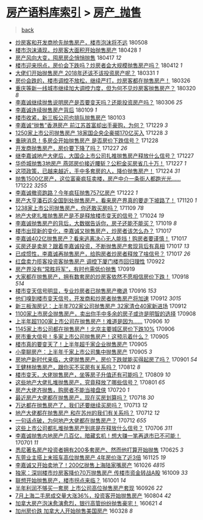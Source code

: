 [房产语料库索引](../../README.md)  > [房产_抛售](房产_抛售.md)
====
> [back](../README.md)

- [炒房客和开发商抢先抛售房产，楼市泡沫将不远](http://jkwz.applinzi.com/ittc/7100789814108619793.html#%E7%82%92%E6%88%BF%E5%AE%A2%E5%92%8C%E5%BC%80%E5%8F%91%E5%95%86%E6%8A%A2%E5%85%88%E6%8A%9B%E5%94%AE%E6%88%BF%E4%BA%A7%EF%BC%8C%E6%A5%BC%E5%B8%82%E6%B3%A1%E6%B2%AB%E5%B0%86%E4%B8%8D%E8%BF%9C) 180508  
- [楼市泡沫涌现，炒房客大面积开始抛售房产](http://jkwz.applinzi.com/ittc/7097053909816443915.html#%E6%A5%BC%E5%B8%82%E6%B3%A1%E6%B2%AB%E6%B6%8C%E7%8E%B0%EF%BC%8C%E7%82%92%E6%88%BF%E5%AE%A2%E5%A4%A7%E9%9D%A2%E7%A7%AF%E5%BC%80%E5%A7%8B%E6%8A%9B%E5%94%AE%E6%88%BF%E4%BA%A7) 180428 *1* 
- [房产风向大变，囤房房企悄悄抛售](http://jkwz.applinzi.com/ittc/7092887487414535184.html#%E6%88%BF%E4%BA%A7%E9%A3%8E%E5%90%91%E5%A4%A7%E5%8F%98%EF%BC%8C%E5%9B%A4%E6%88%BF%E6%88%BF%E4%BC%81%E6%82%84%E6%82%84%E6%8A%9B%E5%94%AE) 180417 *12* 
- [楼市迎来拐点，房价会下跌吗？炒房者会大规模抛售房产吗？](http://jkwz.applinzi.com/ittc/7091103516355724299.html#%E6%A5%BC%E5%B8%82%E8%BF%8E%E6%9D%A5%E6%8B%90%E7%82%B9%EF%BC%8C%E6%88%BF%E4%BB%B7%E4%BC%9A%E4%B8%8B%E8%B7%8C%E5%90%97%EF%BC%9F%E7%82%92%E6%88%BF%E8%80%85%E4%BC%9A%E5%A4%A7%E8%A7%84%E6%A8%A1%E6%8A%9B%E5%94%AE%E6%88%BF%E4%BA%A7%E5%90%97%EF%BC%9F) 180412 *1* 
- [大佬们开始抛售房产 2018年还该不该投资房产呢？](http://jkwz.applinzi.com/ittc/7086586724543366154.html#%E5%A4%A7%E4%BD%AC%E4%BB%AC%E5%BC%80%E5%A7%8B%E6%8A%9B%E5%94%AE%E6%88%BF%E4%BA%A7+2018%E5%B9%B4%E8%BF%98%E8%AF%A5%E4%B8%8D%E8%AF%A5%E6%8A%95%E8%B5%84%E6%88%BF%E4%BA%A7%E5%91%A2%EF%BC%9F) 180331 *1* 
- [房价会跌的，楼市调控不放松，继续严打，炒房客都在抛售房产！](http://jkwz.applinzi.com/ittc/7084571768788616203.html#%E6%88%BF%E4%BB%B7%E4%BC%9A%E8%B7%8C%E7%9A%84%EF%BC%8C%E6%A5%BC%E5%B8%82%E8%B0%83%E6%8E%A7%E4%B8%8D%E6%94%BE%E6%9D%BE%EF%BC%8C%E7%BB%A7%E7%BB%AD%E4%B8%A5%E6%89%93%EF%BC%8C%E7%82%92%E6%88%BF%E5%AE%A2%E9%83%BD%E5%9C%A8%E6%8A%9B%E5%94%AE%E6%88%BF%E4%BA%A7%EF%BC%81) 180326  
- [重庆等新一线城市继续加大调控力度，但为何不见炒房客抛售房产？](http://jkwz.applinzi.com/ittc/7082495717925192721.html#%E9%87%8D%E5%BA%86%E7%AD%89%E6%96%B0%E4%B8%80%E7%BA%BF%E5%9F%8E%E5%B8%82%E7%BB%A7%E7%BB%AD%E5%8A%A0%E5%A4%A7%E8%B0%83%E6%8E%A7%E5%8A%9B%E5%BA%A6%EF%BC%8C%E4%BD%86%E4%B8%BA%E4%BD%95%E4%B8%8D%E8%A7%81%E7%82%92%E6%88%BF%E5%AE%A2%E6%8A%9B%E5%94%AE%E6%88%BF%E4%BA%A7%EF%BC%9F) 180320 *8* 
- [李嘉诚继续抛售说明房产是否要变天吗？还能投资房产吗？](http://jkwz.applinzi.com/ittc/7077419109098980363.html#%E6%9D%8E%E5%98%89%E8%AF%9A%E7%BB%A7%E7%BB%AD%E6%8A%9B%E5%94%AE%E8%AF%B4%E6%98%8E%E6%88%BF%E4%BA%A7%E6%98%AF%E5%90%A6%E8%A6%81%E5%8F%98%E5%A4%A9%E5%90%97%EF%BC%9F%E8%BF%98%E8%83%BD%E6%8A%95%E8%B5%84%E6%88%BF%E4%BA%A7%E5%90%97%EF%BC%9F) 180306 *25* 
- [李嘉诚连续抛售房产背后](http://jkwz.applinzi.com/ittc/7056491568444212240.html#%E6%9D%8E%E5%98%89%E8%AF%9A%E8%BF%9E%E7%BB%AD%E6%8A%9B%E5%94%AE%E6%88%BF%E4%BA%A7%E8%83%8C%E5%90%8E) 180109 *1* 
- [楼市收紧，新三板公司也排队抛售房产](http://jkwz.applinzi.com/ittc/7054278678123381777.html#%E6%A5%BC%E5%B8%82%E6%94%B6%E7%B4%A7%EF%BC%8C%E6%96%B0%E4%B8%89%E6%9D%BF%E5%85%AC%E5%8F%B8%E4%B9%9F%E6%8E%92%E9%98%9F%E6%8A%9B%E5%94%AE%E6%88%BF%E4%BA%A7) 180103  
- [李嘉诚“抛售”香港房产 前江苏首富却出手豪购，为何？](http://jkwz.applinzi.com/ittc/7052512387284861969.html#%E6%9D%8E%E5%98%89%E8%AF%9A%E2%80%9C%E6%8A%9B%E5%94%AE%E2%80%9D%E9%A6%99%E6%B8%AF%E6%88%BF%E4%BA%A7+%E5%89%8D%E6%B1%9F%E8%8B%8F%E9%A6%96%E5%AF%8C%E5%8D%B4%E5%87%BA%E6%89%8B%E8%B1%AA%E8%B4%AD%EF%BC%8C%E4%B8%BA%E4%BD%95%EF%BC%9F) 171229 *3* 
- [1250家上市公司抛售房产 18家国企央企豪掷170亿买入](http://jkwz.applinzi.com/ittc/7052201695101060112.html#1250%E5%AE%B6%E4%B8%8A%E5%B8%82%E5%85%AC%E5%8F%B8%E6%8A%9B%E5%94%AE%E6%88%BF%E4%BA%A7+18%E5%AE%B6%E5%9B%BD%E4%BC%81%E5%A4%AE%E4%BC%81%E8%B1%AA%E6%8E%B7170%E4%BA%BF%E4%B9%B0%E5%85%A5) 171228 *3* 
- [重磅消息！多房企开始抛售房产 是否房价下跌信号？](http://jkwz.applinzi.com/ittc/7052068057394971665.html#%E9%87%8D%E7%A3%85%E6%B6%88%E6%81%AF%EF%BC%81%E5%A4%9A%E6%88%BF%E4%BC%81%E5%BC%80%E5%A7%8B%E6%8A%9B%E5%94%AE%E6%88%BF%E4%BA%A7+%E6%98%AF%E5%90%A6%E6%88%BF%E4%BB%B7%E4%B8%8B%E8%B7%8C%E4%BF%A1%E5%8F%B7%EF%BC%9F) 171228  
- [开发商抛售房产，房价要下降了吗？](http://jkwz.applinzi.com/ittc/7051853239987733520.html#%E5%BC%80%E5%8F%91%E5%95%86%E6%8A%9B%E5%94%AE%E6%88%BF%E4%BA%A7%EF%BC%8C%E6%88%BF%E4%BB%B7%E8%A6%81%E4%B8%8B%E9%99%8D%E4%BA%86%E5%90%97%EF%BC%9F) 171227 *26* 
- [继李嘉诚地产大佬后，大国企上市公司扎推抛售房产释放什么信号？](http://jkwz.applinzi.com/ittc/7051717029088723984.html#%E7%BB%A7%E6%9D%8E%E5%98%89%E8%AF%9A%E5%9C%B0%E4%BA%A7%E5%A4%A7%E4%BD%AC%E5%90%8E%EF%BC%8C%E5%A4%A7%E5%9B%BD%E4%BC%81%E4%B8%8A%E5%B8%82%E5%85%AC%E5%8F%B8%E6%89%8E%E6%8E%A8%E6%8A%9B%E5%94%AE%E6%88%BF%E4%BA%A7%E9%87%8A%E6%94%BE%E4%BB%80%E4%B9%88%E4%BF%A1%E5%8F%B7%EF%BC%9F) 171227  
- [华侨城抛售3地房产 燕郊房价接近腰斩？公积金买房省几十万！](http://jkwz.applinzi.com/ittc/7051740705863500817.html#%E5%8D%8E%E4%BE%A8%E5%9F%8E%E6%8A%9B%E5%94%AE3%E5%9C%B0%E6%88%BF%E4%BA%A7+%E7%87%95%E9%83%8A%E6%88%BF%E4%BB%B7%E6%8E%A5%E8%BF%91%E8%85%B0%E6%96%A9%EF%BC%9F%E5%85%AC%E7%A7%AF%E9%87%91%E4%B9%B0%E6%88%BF%E7%9C%81%E5%87%A0%E5%8D%81%E4%B8%87%EF%BC%81) 171227 *1* 
- [这项政策，已越来越近，手中多套房的人，降价抛售房产！](http://jkwz.applinzi.com/ittc/7050425005102334992.html#%E8%BF%99%E9%A1%B9%E6%94%BF%E7%AD%96%EF%BC%8C%E5%B7%B2%E8%B6%8A%E6%9D%A5%E8%B6%8A%E8%BF%91%EF%BC%8C%E6%89%8B%E4%B8%AD%E5%A4%9A%E5%A5%97%E6%88%BF%E7%9A%84%E4%BA%BA%EF%BC%8C%E9%99%8D%E4%BB%B7%E6%8A%9B%E5%94%AE%E6%88%BF%E4%BA%A7%EF%BC%81) 171224 *31* 
- [抛售1500亿房产，这位富豪疯狂卖楼，房产中介一条街人都跑光光……](http://jkwz.applinzi.com/ittc/7049893035322639377.html#%E6%8A%9B%E5%94%AE1500%E4%BA%BF%E6%88%BF%E4%BA%A7%EF%BC%8C%E8%BF%99%E4%BD%8D%E5%AF%8C%E8%B1%AA%E7%96%AF%E7%8B%82%E5%8D%96%E6%A5%BC%EF%BC%8C%E6%88%BF%E4%BA%A7%E4%B8%AD%E4%BB%8B%E4%B8%80%E6%9D%A1%E8%A1%97%E4%BA%BA%E9%83%BD%E8%B7%91%E5%85%89%E5%85%89%E2%80%A6%E2%80%A6) 171222 *3255* 
- [李嘉诚撤资跑路？今年疯狂抛售757亿房产](http://jkwz.applinzi.com/ittc/7049852996031087632.html#%E6%9D%8E%E5%98%89%E8%AF%9A%E6%92%A4%E8%B5%84%E8%B7%91%E8%B7%AF%EF%BC%9F%E4%BB%8A%E5%B9%B4%E7%96%AF%E7%8B%82%E6%8A%9B%E5%94%AE757%E4%BA%BF%E6%88%BF%E4%BA%A7) 171222 *1* 
- [房产大亨潘石迄全国到处抛售房产，看来房产界真的要走下坡路了！](http://jkwz.applinzi.com/ittc/7037975424112542736.html#%E6%88%BF%E4%BA%A7%E5%A4%A7%E4%BA%A8%E6%BD%98%E7%9F%B3%E8%BF%84%E5%85%A8%E5%9B%BD%E5%88%B0%E5%A4%84%E6%8A%9B%E5%94%AE%E6%88%BF%E4%BA%A7%EF%BC%8C%E7%9C%8B%E6%9D%A5%E6%88%BF%E4%BA%A7%E7%95%8C%E7%9C%9F%E7%9A%84%E8%A6%81%E8%B5%B0%E4%B8%8B%E5%9D%A1%E8%B7%AF%E4%BA%86%EF%BC%81) 171120 *1* 
- [1238家上市公司抛售房产，你还敢买房吗？](http://jkwz.applinzi.com/ittc/7033873875694257168.html#1238%E5%AE%B6%E4%B8%8A%E5%B8%82%E5%85%AC%E5%8F%B8%E6%8A%9B%E5%94%AE%E6%88%BF%E4%BA%A7%EF%BC%8C%E4%BD%A0%E8%BF%98%E6%95%A2%E4%B9%B0%E6%88%BF%E5%90%97%EF%BC%9F) 171109 *78* 
- [地产大佬扎推抛售房产是不是释放楼市变天的信号？](http://jkwz.applinzi.com/ittc/7028027079323550736.html#%E5%9C%B0%E4%BA%A7%E5%A4%A7%E4%BD%AC%E6%89%8E%E6%8E%A8%E6%8A%9B%E5%94%AE%E6%88%BF%E4%BA%A7%E6%98%AF%E4%B8%8D%E6%98%AF%E9%87%8A%E6%94%BE%E6%A5%BC%E5%B8%82%E5%8F%98%E5%A4%A9%E7%9A%84%E4%BF%A1%E5%8F%B7%EF%BC%9F) 171024 *19* 
- [李嘉诚抛售房产的背后，大数据告诉你，房子还能不能买？](http://jkwz.applinzi.com/ittc/7026096921691816977.html#%E6%9D%8E%E5%98%89%E8%AF%9A%E6%8A%9B%E5%94%AE%E6%88%BF%E4%BA%A7%E7%9A%84%E8%83%8C%E5%90%8E%EF%BC%8C%E5%A4%A7%E6%95%B0%E6%8D%AE%E5%91%8A%E8%AF%89%E4%BD%A0%EF%BC%8C%E6%88%BF%E5%AD%90%E8%BF%98%E8%83%BD%E4%B8%8D%E8%83%BD%E4%B9%B0%EF%BC%9F) 171019 *8* 
- [楼市出现新的变化，李嘉诚又抛售房产，炒房者该怎么办？](http://jkwz.applinzi.com/ittc/7025548140713870352.html#%E6%A5%BC%E5%B8%82%E5%87%BA%E7%8E%B0%E6%96%B0%E7%9A%84%E5%8F%98%E5%8C%96%EF%BC%8C%E6%9D%8E%E5%98%89%E8%AF%9A%E5%8F%88%E6%8A%9B%E5%94%AE%E6%88%BF%E4%BA%A7%EF%BC%8C%E7%82%92%E6%88%BF%E8%80%85%E8%AF%A5%E6%80%8E%E4%B9%88%E5%8A%9E%EF%BC%9F) 171017  
- [李嘉诚402亿抛售房产？看来逃离决心无人能挡！购房者要谨慎！](http://jkwz.applinzi.com/ittc/7025479122753684496.html#%E6%9D%8E%E5%98%89%E8%AF%9A402%E4%BA%BF%E6%8A%9B%E5%94%AE%E6%88%BF%E4%BA%A7%EF%BC%9F%E7%9C%8B%E6%9D%A5%E9%80%83%E7%A6%BB%E5%86%B3%E5%BF%83%E6%97%A0%E4%BA%BA%E8%83%BD%E6%8C%A1%EF%BC%81%E8%B4%AD%E6%88%BF%E8%80%85%E8%A6%81%E8%B0%A8%E6%85%8E%EF%BC%81) 171017  
- [买房还是卖房？跟着李嘉诚投资，不断抛售房产套现背后有真相](http://jkwz.applinzi.com/ittc/7025341205142045713.html#%E4%B9%B0%E6%88%BF%E8%BF%98%E6%98%AF%E5%8D%96%E6%88%BF%EF%BC%9F%E8%B7%9F%E7%9D%80%E6%9D%8E%E5%98%89%E8%AF%9A%E6%8A%95%E8%B5%84%EF%BC%8C%E4%B8%8D%E6%96%AD%E6%8A%9B%E5%94%AE%E6%88%BF%E4%BA%A7%E5%A5%97%E7%8E%B0%E8%83%8C%E5%90%8E%E6%9C%89%E7%9C%9F%E7%9B%B8) 171017 *13* 
- [已成惯性，李嘉诚再抛售房产，给购房者炒房者释放了啥信号？](http://jkwz.applinzi.com/ittc/7025341205091714065.html#%E5%B7%B2%E6%88%90%E6%83%AF%E6%80%A7%EF%BC%8C%E6%9D%8E%E5%98%89%E8%AF%9A%E5%86%8D%E6%8A%9B%E5%94%AE%E6%88%BF%E4%BA%A7%EF%BC%8C%E7%BB%99%E8%B4%AD%E6%88%BF%E8%80%85%E7%82%92%E6%88%BF%E8%80%85%E9%87%8A%E6%94%BE%E4%BA%86%E5%95%A5%E4%BF%A1%E5%8F%B7%EF%BC%9F) 171017 *26* 
- [红盘卖力揽客投资客抛售房产 调控下厦门楼市回归理性](http://jkwz.applinzi.com/ittc/7016026540268323856.html#%E7%BA%A2%E7%9B%98%E5%8D%96%E5%8A%9B%E6%8F%BD%E5%AE%A2%E6%8A%95%E8%B5%84%E5%AE%A2%E6%8A%9B%E5%94%AE%E6%88%BF%E4%BA%A7+%E8%B0%83%E6%8E%A7%E4%B8%8B%E5%8E%A6%E9%97%A8%E6%A5%BC%E5%B8%82%E5%9B%9E%E5%BD%92%E7%90%86%E6%80%A7) 170922  
- [房产界没有“常胜将军”，有时也需低价抛售](http://jkwz.applinzi.com/ittc/7015083853298009105.html#%E6%88%BF%E4%BA%A7%E7%95%8C%E6%B2%A1%E6%9C%89%E2%80%9C%E5%B8%B8%E8%83%9C%E5%B0%86%E5%86%9B%E2%80%9D%EF%BC%8C%E6%9C%89%E6%97%B6%E4%B9%9F%E9%9C%80%E4%BD%8E%E4%BB%B7%E6%8A%9B%E5%94%AE) 170919  
- [大家都在抛售房产，拥有数套房的炒房客依然不愿相信房价下跌！](http://jkwz.applinzi.com/ittc/7014605584379413521.html#%E5%A4%A7%E5%AE%B6%E9%83%BD%E5%9C%A8%E6%8A%9B%E5%94%AE%E6%88%BF%E4%BA%A7%EF%BC%8C%E6%8B%A5%E6%9C%89%E6%95%B0%E5%A5%97%E6%88%BF%E7%9A%84%E7%82%92%E6%88%BF%E5%AE%A2%E4%BE%9D%E7%84%B6%E4%B8%8D%E6%84%BF%E7%9B%B8%E4%BF%A1%E6%88%BF%E4%BB%B7%E4%B8%8B%E8%B7%8C%EF%BC%81) 170918 *514* 
- [楼市变天信号明显，专业炒房者已抛售房产撤退](http://jkwz.applinzi.com/ittc/7013691426553201680.html#%E6%A5%BC%E5%B8%82%E5%8F%98%E5%A4%A9%E4%BF%A1%E5%8F%B7%E6%98%8E%E6%98%BE%EF%BC%8C%E4%B8%93%E4%B8%9A%E7%82%92%E6%88%BF%E8%80%85%E5%B7%B2%E6%8A%9B%E5%94%AE%E6%88%BF%E4%BA%A7%E6%92%A4%E9%80%80) 170916 *153* 
- [他们嗅到楼市变天信号，开发商和炒房者抛售房产将加速](http://jkwz.applinzi.com/ittc/7012382917735744529.html#%E4%BB%96%E4%BB%AC%E5%97%85%E5%88%B0%E6%A5%BC%E5%B8%82%E5%8F%98%E5%A4%A9%E4%BF%A1%E5%8F%B7%EF%BC%8C%E5%BC%80%E5%8F%91%E5%95%86%E5%92%8C%E7%82%92%E6%88%BF%E8%80%85%E6%8A%9B%E5%94%AE%E6%88%BF%E4%BA%A7%E5%B0%86%E5%8A%A0%E9%80%9F) 170912 *3015* 
- [新三板淘房记：上半年702家公司抛售房产 32家清仓40家新进场](http://jkwz.applinzi.com/ittc/7012355083910775569.html#%E6%96%B0%E4%B8%89%E6%9D%BF%E6%B7%98%E6%88%BF%E8%AE%B0%EF%BC%9A%E4%B8%8A%E5%8D%8A%E5%B9%B4702%E5%AE%B6%E5%85%AC%E5%8F%B8%E6%8A%9B%E5%94%AE%E6%88%BF%E4%BA%A7+32%E5%AE%B6%E6%B8%85%E4%BB%9340%E5%AE%B6%E6%96%B0%E8%BF%9B%E5%9C%BA) 170912  
- [1100家上市房企抛售房产，卖出你手中多余的房子或许是明智的选择](http://jkwz.applinzi.com/ittc/7010949827960243217.html#1100%E5%AE%B6%E4%B8%8A%E5%B8%82%E6%88%BF%E4%BC%81%E6%8A%9B%E5%94%AE%E6%88%BF%E4%BA%A7%EF%BC%8C%E5%8D%96%E5%87%BA%E4%BD%A0%E6%89%8B%E4%B8%AD%E5%A4%9A%E4%BD%99%E7%9A%84%E6%88%BF%E5%AD%90%E6%88%96%E8%AE%B8%E6%98%AF%E6%98%8E%E6%99%BA%E7%9A%84%E9%80%89%E6%8B%A9) 170908  
- [上半年超1100家上市公司在抛售房产！难道是因为……](http://jkwz.applinzi.com/ittc/7010283654885147665.html#%E4%B8%8A%E5%8D%8A%E5%B9%B4%E8%B6%851100%E5%AE%B6%E4%B8%8A%E5%B8%82%E5%85%AC%E5%8F%B8%E5%9C%A8%E6%8A%9B%E5%94%AE%E6%88%BF%E4%BA%A7%EF%BC%81%E9%9A%BE%E9%81%93%E6%98%AF%E5%9B%A0%E4%B8%BA%E2%80%A6%E2%80%A6) 170906 *10* 
- [1145家上市公司都在抛售房产！北京主要城区房价下跌10%](http://jkwz.applinzi.com/ittc/7010130718678844432.html#1145%E5%AE%B6%E4%B8%8A%E5%B8%82%E5%85%AC%E5%8F%B8%E9%83%BD%E5%9C%A8%E6%8A%9B%E5%94%AE%E6%88%BF%E4%BA%A7%EF%BC%81%E5%8C%97%E4%BA%AC%E4%B8%BB%E8%A6%81%E5%9F%8E%E5%8C%BA%E6%88%BF%E4%BB%B7%E4%B8%8B%E8%B7%8C10%25) 170906  
- [房市重大信号！多家上市公司抛售房产！这预示着什么？](http://jkwz.applinzi.com/ittc/7009910972045853713.html#%E6%88%BF%E5%B8%82%E9%87%8D%E5%A4%A7%E4%BF%A1%E5%8F%B7%EF%BC%81%E5%A4%9A%E5%AE%B6%E4%B8%8A%E5%B8%82%E5%85%AC%E5%8F%B8%E6%8A%9B%E5%94%AE%E6%88%BF%E4%BA%A7%EF%BC%81%E8%BF%99%E9%A2%84%E7%A4%BA%E7%9D%80%E4%BB%80%E4%B9%88%EF%BC%9F) 170905  
- [楼市真的要变天了！上半年超千家企业抛售房产](http://jkwz.applinzi.com/ittc/7009875380494926864.html#%E6%A5%BC%E5%B8%82%E7%9C%9F%E7%9A%84%E8%A6%81%E5%8F%98%E5%A4%A9%E4%BA%86%EF%BC%81%E4%B8%8A%E5%8D%8A%E5%B9%B4%E8%B6%85%E5%8D%83%E5%AE%B6%E4%BC%81%E4%B8%9A%E6%8A%9B%E5%94%AE%E6%88%BF%E4%BA%A7) 170905  
- [小童聊房产：上半年千家上市公司集中抛售房产](http://jkwz.applinzi.com/ittc/7009863871568020496.html#%E5%B0%8F%E7%AB%A5%E8%81%8A%E6%88%BF%E4%BA%A7%EF%BC%9A%E4%B8%8A%E5%8D%8A%E5%B9%B4%E5%8D%83%E5%AE%B6%E4%B8%8A%E5%B8%82%E5%85%AC%E5%8F%B8%E9%9B%86%E4%B8%AD%E6%8A%9B%E5%94%AE%E6%88%BF%E4%BA%A7) 170905 *3* 
- [房地产新时代来临，大佬抛售房产，房价下跌就能买得起房了吗？](http://jkwz.applinzi.com/ittc/7008394269096936465.html#%E6%88%BF%E5%9C%B0%E4%BA%A7%E6%96%B0%E6%97%B6%E4%BB%A3%E6%9D%A5%E4%B8%B4%EF%BC%8C%E5%A4%A7%E4%BD%AC%E6%8A%9B%E5%94%AE%E6%88%BF%E4%BA%A7%EF%BC%8C%E6%88%BF%E4%BB%B7%E4%B8%8B%E8%B7%8C%E5%B0%B1%E8%83%BD%E4%B9%B0%E5%BE%97%E8%B5%B7%E6%88%BF%E4%BA%86%E5%90%97%EF%BC%9F) 170901 *54* 
- [王健林抛售房产，跟你买不买房有关系吗？](http://jkwz.applinzi.com/ittc/7000873840614573073.html#%E7%8E%8B%E5%81%A5%E6%9E%97%E6%8A%9B%E5%94%AE%E6%88%BF%E4%BA%A7%EF%BC%8C%E8%B7%9F%E4%BD%A0%E4%B9%B0%E4%B8%8D%E4%B9%B0%E6%88%BF%E6%9C%89%E5%85%B3%E7%B3%BB%E5%90%97%EF%BC%9F) 170812 *8* 
- [楼市变天，大佬抛售房产，坐等房子升值还有可能吗？](http://jkwz.applinzi.com/ittc/6999753727316329488.html#%E6%A5%BC%E5%B8%82%E5%8F%98%E5%A4%A9%EF%BC%8C%E5%A4%A7%E4%BD%AC%E6%8A%9B%E5%94%AE%E6%88%BF%E4%BA%A7%EF%BC%8C%E5%9D%90%E7%AD%89%E6%88%BF%E5%AD%90%E5%8D%87%E5%80%BC%E8%BF%98%E6%9C%89%E5%8F%AF%E8%83%BD%E5%90%97%EF%BC%9F) 170809 *10* 
- [这些地产大佬扎堆抛售房产，究竟释放了哪些信号？](http://jkwz.applinzi.com/ittc/6996597965396116496.html#%E8%BF%99%E4%BA%9B%E5%9C%B0%E4%BA%A7%E5%A4%A7%E4%BD%AC%E6%89%8E%E5%A0%86%E6%8A%9B%E5%94%AE%E6%88%BF%E4%BA%A7%EF%BC%8C%E7%A9%B6%E7%AB%9F%E9%87%8A%E6%94%BE%E4%BA%86%E5%93%AA%E4%BA%9B%E4%BF%A1%E5%8F%B7%EF%BC%9F) 170801 *65* 
- [房产大佬齐抛售，购房者不能当接盘侠](http://jkwz.applinzi.com/ittc/6992285246090118161.html#%E6%88%BF%E4%BA%A7%E5%A4%A7%E4%BD%AC%E9%BD%90%E6%8A%9B%E5%94%AE%EF%BC%8C%E8%B4%AD%E6%88%BF%E8%80%85%E4%B8%8D%E8%83%BD%E5%BD%93%E6%8E%A5%E7%9B%98%E4%BE%A0) 170720 *1* 
- [最近房产大佬都在抛售房产，现在买房划算吗？](http://jkwz.applinzi.com/ittc/6991654118018778129.html#%E6%9C%80%E8%BF%91%E6%88%BF%E4%BA%A7%E5%A4%A7%E4%BD%AC%E9%83%BD%E5%9C%A8%E6%8A%9B%E5%94%AE%E6%88%BF%E4%BA%A7%EF%BC%8C%E7%8E%B0%E5%9C%A8%E4%B9%B0%E6%88%BF%E5%88%92%E7%AE%97%E5%90%97%EF%BC%9F) 170718 *30* 
- [万达都在抛售房产了，我们还要继续买房吗？](http://jkwz.applinzi.com/ittc/6989796542100538384.html#%E4%B8%87%E8%BE%BE%E9%83%BD%E5%9C%A8%E6%8A%9B%E5%94%AE%E6%88%BF%E4%BA%A7%E4%BA%86%EF%BC%8C%E6%88%91%E4%BB%AC%E8%BF%98%E8%A6%81%E7%BB%A7%E7%BB%AD%E4%B9%B0%E6%88%BF%E5%90%97%EF%BC%9F) 170713 *12* 
- [地产大佬都在抛售房产 和在苏州的我们有关系吗？](http://jkwz.applinzi.com/ittc/6989449189158028305.html#%E5%9C%B0%E4%BA%A7%E5%A4%A7%E4%BD%AC%E9%83%BD%E5%9C%A8%E6%8A%9B%E5%94%AE%E6%88%BF%E4%BA%A7+%E5%92%8C%E5%9C%A8%E8%8B%8F%E5%B7%9E%E7%9A%84%E6%88%91%E4%BB%AC%E6%9C%89%E5%85%B3%E7%B3%BB%E5%90%97%EF%BC%9F) 170712 *12* 
- [一句话点破，为何地产大佬都在抛售房产？](http://jkwz.applinzi.com/ittc/6989377366236070928.html#%E4%B8%80%E5%8F%A5%E8%AF%9D%E7%82%B9%E7%A0%B4%EF%BC%8C%E4%B8%BA%E4%BD%95%E5%9C%B0%E4%BA%A7%E5%A4%A7%E4%BD%AC%E9%83%BD%E5%9C%A8%E6%8A%9B%E5%94%AE%E6%88%BF%E4%BA%A7%EF%BC%9F) 170712 *655* 
- [这些上市公司都扎堆抛售房产到底是在释放什么信号？](http://jkwz.applinzi.com/ittc/6987123282854544388.html#%E8%BF%99%E4%BA%9B%E4%B8%8A%E5%B8%82%E5%85%AC%E5%8F%B8%E9%83%BD%E6%89%8E%E5%A0%86%E6%8A%9B%E5%94%AE%E6%88%BF%E4%BA%A7%E5%88%B0%E5%BA%95%E6%98%AF%E5%9C%A8%E9%87%8A%E6%94%BE%E4%BB%80%E4%B9%88%E4%BF%A1%E5%8F%B7%EF%BC%9F) 170706 *311* 
- [李嘉诚抛售内地房产几百亿，暗藏玄机！想大赚一笔再退市已不可能！](http://jkwz.applinzi.com/ittc/6985447240842609669.html#%E6%9D%8E%E5%98%89%E8%AF%9A%E6%8A%9B%E5%94%AE%E5%86%85%E5%9C%B0%E6%88%BF%E4%BA%A7%E5%87%A0%E7%99%BE%E4%BA%BF%EF%BC%8C%E6%9A%97%E8%97%8F%E7%8E%84%E6%9C%BA%EF%BC%81%E6%83%B3%E5%A4%A7%E8%B5%9A%E4%B8%80%E7%AC%94%E5%86%8D%E9%80%80%E5%B8%82%E5%B7%B2%E4%B8%8D%E5%8F%AF%E8%83%BD%EF%BC%81) 170701 *11* 
- [悉尼著名房产投资者拥有200多套房产、然而他打算开始抛售](http://jkwz.applinzi.com/ittc/6983148581232837636.html#%E6%82%89%E5%B0%BC%E8%91%97%E5%90%8D%E6%88%BF%E4%BA%A7%E6%8A%95%E8%B5%84%E8%80%85%E6%8B%A5%E6%9C%89200%E5%A4%9A%E5%A5%97%E6%88%BF%E4%BA%A7%E3%80%81%E7%84%B6%E8%80%8C%E4%BB%96%E6%89%93%E7%AE%97%E5%BC%80%E5%A7%8B%E6%8A%9B%E5%94%AE) 170625 *3* 
- [东莞业主搭上末班车高位抛售房产 4年房价涨了近3倍](http://jkwz.applinzi.com/ittc/6904449275722728452.html#%E4%B8%9C%E8%8E%9E%E4%B8%9A%E4%B8%BB%E6%90%AD%E4%B8%8A%E6%9C%AB%E7%8F%AD%E8%BD%A6%E9%AB%98%E4%BD%8D%E6%8A%9B%E5%94%AE%E6%88%BF%E4%BA%A7+4%E5%B9%B4%E6%88%BF%E4%BB%B7%E6%B6%A8%E4%BA%86%E8%BF%913%E5%80%8D) 161125 *19* 
- [李嘉诚又开始卖地了！200亿抛售上海陆家嘴房产](http://jkwz.applinzi.com/ittc/6893402293164049412.html#%E6%9D%8E%E5%98%89%E8%AF%9A%E5%8F%88%E5%BC%80%E5%A7%8B%E5%8D%96%E5%9C%B0%E4%BA%86%EF%BC%81200%E4%BA%BF%E6%8A%9B%E5%94%AE%E4%B8%8A%E6%B5%B7%E9%99%86%E5%AE%B6%E5%98%B4%E6%88%BF%E4%BA%A7) 161026 *4815* 
- [独家：深圳楼市炒房客降价70万抛售房产 传楼市资金转战A股](http://jkwz.applinzi.com/ittc/6886982092042273797.html#%E7%8B%AC%E5%AE%B6%EF%BC%9A%E6%B7%B1%E5%9C%B3%E6%A5%BC%E5%B8%82%E7%82%92%E6%88%BF%E5%AE%A2%E9%99%8D%E4%BB%B770%E4%B8%87%E6%8A%9B%E5%94%AE%E6%88%BF%E4%BA%A7+%E4%BC%A0%E6%A5%BC%E5%B8%82%E8%B5%84%E9%87%91%E8%BD%AC%E6%88%98A%E8%82%A1) 161009 *33* 
- [联想开始抛售房产，楼市拐点来临？](http://jkwz.applinzi.com/ittc/6883996085659370500.html#%E8%81%94%E6%83%B3%E5%BC%80%E5%A7%8B%E6%8A%9B%E5%94%AE%E6%88%BF%E4%BA%A7%EF%BC%8C%E6%A5%BC%E5%B8%82%E6%8B%90%E7%82%B9%E6%9D%A5%E4%B8%B4%EF%BC%9F) 161001 *14* 
- [半年利润不够买一套房 上市公司高位抛售房产套现](http://jkwz.applinzi.com/ittc/6882250511612380164.html#%E5%8D%8A%E5%B9%B4%E5%88%A9%E6%B6%A6%E4%B8%8D%E5%A4%9F%E4%B9%B0%E4%B8%80%E5%A5%97%E6%88%BF+%E4%B8%8A%E5%B8%82%E5%85%AC%E5%8F%B8%E9%AB%98%E4%BD%8D%E6%8A%9B%E5%94%AE%E6%88%BF%E4%BA%A7%E5%A5%97%E7%8E%B0) 160926 *22* 
- [7月上海二手房成交量大涨36%，投资客开始抛售房产](http://jkwz.applinzi.com/ittc/6862615115144365061.html#7%E6%9C%88%E4%B8%8A%E6%B5%B7%E4%BA%8C%E6%89%8B%E6%88%BF%E6%88%90%E4%BA%A4%E9%87%8F%E5%A4%A7%E6%B6%A836%25%EF%BC%8C%E6%8A%95%E8%B5%84%E5%AE%A2%E5%BC%80%E5%A7%8B%E6%8A%9B%E5%94%AE%E6%88%BF%E4%BA%A7) 160804 *42* 
- [加拿大房产泡沫愈演愈烈，银行高管纷纷抛售豪宅！](http://jkwz.applinzi.com/ittc/6846198394644857861.html#%E5%8A%A0%E6%8B%BF%E5%A4%A7%E6%88%BF%E4%BA%A7%E6%B3%A1%E6%B2%AB%E6%84%88%E6%BC%94%E6%84%88%E7%83%88%EF%BC%8C%E9%93%B6%E8%A1%8C%E9%AB%98%E7%AE%A1%E7%BA%B7%E7%BA%B7%E6%8A%9B%E5%94%AE%E8%B1%AA%E5%AE%85%EF%BC%81) 160621 *4* 
- [加州房价跌 加拿大人开始抛售美国房产](http://jkwz.applinzi.com/ittc/6814691713213793284.html#%E5%8A%A0%E5%B7%9E%E6%88%BF%E4%BB%B7%E8%B7%8C+%E5%8A%A0%E6%8B%BF%E5%A4%A7%E4%BA%BA%E5%BC%80%E5%A7%8B%E6%8A%9B%E5%94%AE%E7%BE%8E%E5%9B%BD%E6%88%BF%E4%BA%A7) 160328 *8* 
